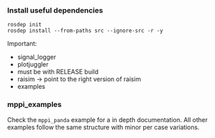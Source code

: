 ### Install useful dependencies

```
rosdep init
rosdep install --from-paths src --ignore-src -r -y
```

Important: 
- signal_logger
- plotjuggler
- must be with RELEASE build
- raisim -> point to the right version of raisim
- examples


### mppi_examples

Check the `mppi_panda` example for a in depth documentation. 
All other examples follow the same structure with minor per case variations.